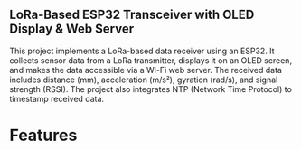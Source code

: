 ## LoRa-Based ESP32 Transceiver with OLED Display & Web Server
This project implements a LoRa-based data receiver using an ESP32. It collects sensor data from a LoRa transmitter, displays it on an OLED screen, and makes the data accessible via a Wi-Fi web server. The received data includes distance (mm), acceleration (m/s²), gyration (rad/s), and signal strength (RSSI). The project also integrates NTP (Network Time Protocol) to timestamp received data.
# Features
